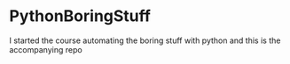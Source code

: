 # PythonBoringStuff
I started the course automating the boring stuff with python and this is the accompanying repo
